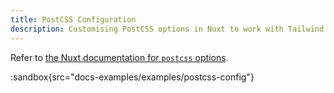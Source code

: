 ```yaml
---
title: PostCSS Configuration
description: Customising PostCSS options in Nuxt to work with Tailwind
---
```


Refer to [the Nuxt documentation for `postcss` options](https://nuxt.com/docs/api/nuxt-config#postcss).

:sandbox{src="docs-examples/examples/postcss-config"}
